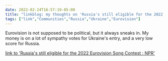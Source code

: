 ```yaml
---
date: 2022-02-24T16:57:19-05:00
title: "linkblog: my thoughts on 'Russia's still eligible for the 2022 Eurovision Song Contest : NPR'"
tags: ["link","Communities","Russia","Ukraine","Eurovision"]
---
```

Eurovision is not supposed to be political, but it always sneaks in. My money is on a lot of sympathy votes for Ukraine's entry, and a very low score for Russia.
 
[link to 'Russia's still eligible for the 2022 Eurovision Song Contest : NPR'](https://www.npr.org/2022/02/24/1082857170/russia-ukraine-eurovision-song-contest-2022)
